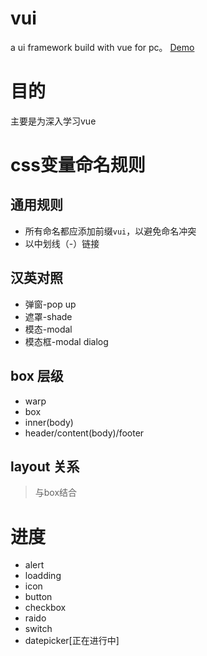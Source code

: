 # vui

a ui framework  build with vue for pc。
[Demo](https://2ue.github.io/vui)

# 目的

主要是为深入学习vue

# css变量命名规则
## 通用规则

- 所有命名都应添加前缀`vui`，以避免命名冲突
- 以中划线（-）链接

## 汉英对照

- 弹窗-pop up
- 遮罩-shade
- 模态-modal
- 模态框-modal dialog

## box 层级

- warp
- box
- inner(body)
- header/content(body)/footer

## layout 关系

> 与box结合

# 进度

- alert
- loadding
- icon
- button
- checkbox
- raido
- switch
- datepicker[正在进行中]
